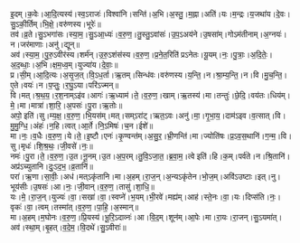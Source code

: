 

  
इ॒दम्।क॒वेः।आ॒दि॒त्यस्य॑।स्व॒ऽराजः॑।विश्वा॑नि।सन्ति॑।अ॒भि।अ॒स्तु॒।म॒ह्ना।अति॑।यः।म॒न्द्रः।य॒जथा॑य।दे॒वः।सु॒ऽकी॒र्तिम्।भि॒क्षे॒।वरु॑णस्य।भूरेः॑॥  
तव॑।व्र॒ते।सु॒ऽभगा॑सः।स्या॒म॒।सु॒ऽआ॒ध्यः॑।व॒रु॒ण॒।तु॒स्तु॒ऽवांसः॑।उ॒प॒ऽअय॑ने।उ॒षसा॑म्।गोऽम॑तीनाम्।अ॒ग्नयः॑।न।जर॑माणाः।अनु॑।द्यून्॥  
अव॑।स्या॒म॒।पु॒रु॒ऽवीर॑स्य।शर्म॑न्।उ॒रु॒ऽशंस॑स्य।व॒रु॒ण॒।प्र॒ने॒त॒रिति॑ प्रऽनेतः।यू॒यम्।नः॒।पु॒त्राः॒।अ॒दि॒तेः॒।अ॒द॒ब्धाः॒।अ॒भि।क्ष॒म॒ध्व॒म्।युज्या॑य।दे॒वाः॒॥  
प्र।सी॒म्।आ॒दि॒त्यः।अ॒सृ॒ज॒त्।वि॒ऽध॒र्ता।ऋ॒तम्।सिन्ध॑वः।वरु॑णस्य।य॒न्ति॒।न।श्रा॒म्य॒न्ति॒।न।वि।मु॒च॒न्ति॒।ए॒ते।वयः॑।न।प॒प्तुः॒।र॒घु॒ऽया।परि॑ऽज्मन्॥  
वि।मत्।श्र॒थ॒य॒।र॒श॒नाम्ऽइ॑व।आगः॑।ऋ॒ध्याम॑।ते॒।व॒रु॒ण॒।खाम्।ऋ॒तस्य॑।मा।तन्तुः॑।छे॒दि॒।वय॑तः।धिय॑म्।मे॒।मा।मात्रा॑।शा॒रि॒।अ॒पसः॑।पु॒रा।ऋ॒तोः॥  
अपो॒ इति॑।सु।म्य॒क्ष॒।व॒रु॒ण॒।भि॒यस॑म्।मत्।सम्ऽरा॑ट्।ऋत॒ऽवः।अनु॑।मा॒।गृ॒भा॒य॒।दाम॑ऽइव।व॒त्सात्।वि।मु॒मु॒ग्धि॒।अंहः॑।न॒हि।त्वत्।आ॒र्ते।नि॒ऽमिषः॑।च॒न।ईशे॑॥  
मा।नः॒।व॒धैः।व॒रु॒ण॒।ये।ते॒।इ॒ष्टौ।एनः॑।कृ॒ण्वन्त॑म्।अ॒सु॒र॒।भ्री॒णन्ति॑।मा।ज्योति॑षः।प्र॒ऽव॒स॒थानि॑।ग॒न्म॒।वि।सु।मृधः॑।शि॒श्र॒थः॒।जी॒वसे॑।नः॒॥  
नमः॑।पु॒रा।ते॒।व॒रु॒ण॒।उ॒त।नू॒नम्।उ॒त।अ॒प॒रम्।तु॒वि॒ऽजा॒त॒।ब्र॒वा॒म॒।त्वे इति॑।हि।क॒म्।पर्व॑ते।न।श्रि॒तानि॑।अप्र॑ऽच्युतानि।दुः॒ऽद॒भ॒।व्र॒तानि॑॥  
परा॑।ऋ॒णा।सा॒वीः॒।अध॑।मत्ऽकृ॑तानि।मा।अ॒हम्।रा॒ज॒न्।अ॒न्यऽकृ॑तेन।भो॒ज॒म्।अवि॑ऽउष्टाः।इत्।नु।भूय॑सीः।उ॒षसः॑।आ।नः॒।जी॒वान्।व॒रु॒ण॒।तासु॑।शा॒धि॒॥  
यः।मे॒।रा॒ज॒न्।युज्यः॑।वा॒।सखा॑।वा॒।स्वप्ने॑।भ॒यम्।भी॒रवे॑।मह्य॑म्।आह॑।स्ते॒नः।वा॒।यः।दिप्स॑ति।नः॒।वृकः॑।वा॒।त्वम्।तस्मा॑त्।व॒रु॒ण॒।पा॒हि॒।अ॒स्मान्॥  
मा।अ॒हम्।म॒घोनः।व॒रु॒ण॒।प्रि॒यस्य॑।भू॒रि॒ऽदाव्नः॑।आ।वि॒द॒म्।शून॑म्।आ॒पेः।मा।रा॒यः।रा॒जन्।सु॒ऽयमा॑त्।अव॑।स्था॒म्।बृ॒हत्।व॒दे॒म॒।वि॒दथे॑।सु॒ऽवीराः॑॥  
